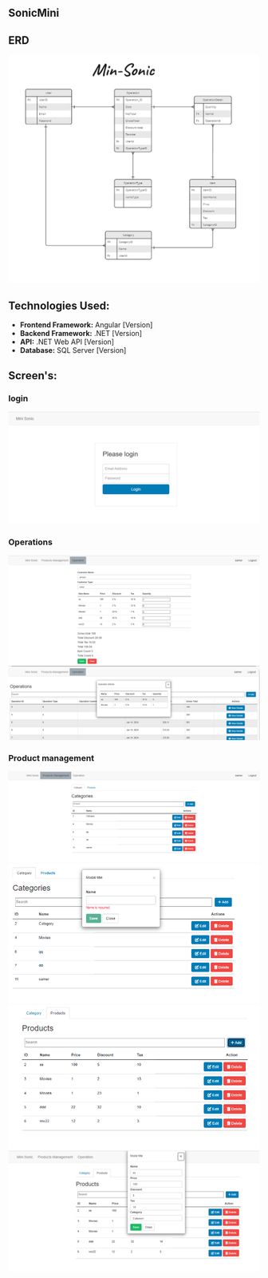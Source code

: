
## SonicMini

## ERD
![Project ERD Image](ERD-Mini-Soni.jpg)

## Technologies Used:
- **Frontend Framework:** Angular [Version]
- **Backend Framework:** .NET [Version]
- **API:** .NET Web API [Version]
- **Database:** SQL Server [Version]

## Screen's:
### login
![Project ERD Image](src/assets/login.png)

### Operations

![Project ERD Image](src/assets/Operation-list.png)
![Project ERD Image](src/assets/Operation-Details.png)

### Product management 
![Project ERD Image](src/assets/Category.png)
![Project ERD Image](src/assets/categoryManager.png)
![Project ERD Image](src/assets/Products.png)
![Project ERD Image](src/assets/ProductManager.png)
